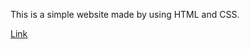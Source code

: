 This is a simple website made by using HTML and CSS.

<a href="http://josh-fernandez.github.io/odin-recipes">Link</a>